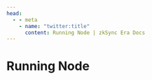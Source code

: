 ```yaml
---
head:
  - - meta
    - name: "twitter:title"
      content: Running Node | zkSync Era Docs
---
```


# Running Node
